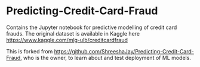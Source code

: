 # Predicting-Credit-Card-Fraud
Contains the Jupyter notebook for predictive modelling of credit card frauds. The original dataset is available in Kaggle here 
https://www.kaggle.com/mlg-ulb/creditcardfraud

This is forked from https://github.com/ShreeshaJay/Predicting-Credit-Card-Fraud, who is the owner, to learn about and test deployment of ML models. 
